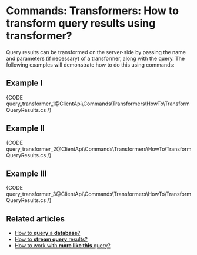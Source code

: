 # Commands: Transformers: How to transform query results using transformer?

Query results can be transformed on the  server-side by passing the name and parameters (if necessary) of a transformer, along with the query. The following examples will demonstrate how to do this using commands:

## Example I

{CODE query_transformer_1@ClientApi\Commands\Transformers\HowTo\TransformQueryResults.cs /}

## Example II

{CODE query_transformer_2@ClientApi\Commands\Transformers\HowTo\TransformQueryResults.cs /}

## Example III

{CODE query_transformer_3@ClientApi\Commands\Transformers\HowTo\TransformQueryResults.cs /}

## Related articles

- [How to **query** a **database**?](../../../../client-api/commands/querying/how-to-query-a-database)   
- [How to **stream query** results?](../../../../client-api/commands/querying/how-to-stream-query-results)
- [How to work with **more like this** query?](../../../../client-api/commands/querying/how-to-work-with-morelikethis-query)
